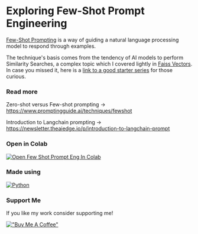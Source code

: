 # Exploring Few-Shot Prompt Engineering 

[Few-Shot Prompting](https://www.promptingguide.ai/techniques/fewshot) is a way of guiding a natural language processing model to respond through examples.

The technique's basis comes from the tendency of AI models to perform Similarity Searches, a complex topic which I covered lightly in [Faiss Vectors](https://github.com/ginobaltazar7/66daysofdata/tree/master/FaissVectorDB). In case you missed it, here is a [link to a good starter series](https://towardsdatascience.com/similarity-search-knn-inverted-file-index-7cab80cc0e79) for those curious.


### Read more  

Zero-shot versus Few-shot prompting -> https://www.promptingguide.ai/techniques/fewshot

Introduction to Langchain prompting -> https://newsletter.theaiedge.io/p/introduction-to-langchain-prompt

### Open in Colab

[![Open Few Shot Prompt Eng In Colab](https://colab.research.google.com/assets/colab-badge.svg)](https://colab.research.google.com/github/ginobaltazar7/66daysofdata/blob/master/FewShotPromptEngineering/Few_shot_prompt_eng.ipynb)

### Made using 
[![Python](https://img.shields.io/badge/python%20-%2314354C.svg?&style=for-the-badge&logo=python&logoColor=white)](https://www.python.org/)


### Support Me

If you like my work consider supporting me!

[!["Buy Me A Coffee"](https://www.buymeacoffee.com/assets/img/custom_images/orange_img.png)](https://www.buymeacoffee.com/ginobaltazar)


